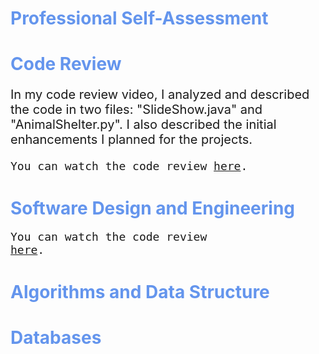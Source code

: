 
<h1 style="color: CornflowerBlue;">Professional Self-Assessment</h1>

<h1 style="color: CornflowerBlue;">Code Review</h1>

<p style="font-size: 20px;">In my code review video, I analyzed and described the code in two files: "SlideShow.java" and "AnimalShelter.py". I also described the initial enhancements I planned for the projects.</p>
<code style="font-size: 18px;">You can watch the code review <a href="https://vimeo.com/1053905065/de2fd18e85?share=copy">here</a>.</code> 

<h1 style="color: CornflowerBlue;">Software Design and Engineering</h1>

<code style="font-size: 18px;">You can watch the code review <a href="https://vimeo.com/1053905065/de2fd18e85?share=copy">here</a>.</code> 
<h1 style="color: CornflowerBlue;">Algorithms and Data Structure</h1>
<h1 style="color: CornflowerBlue;">Databases</h1>




